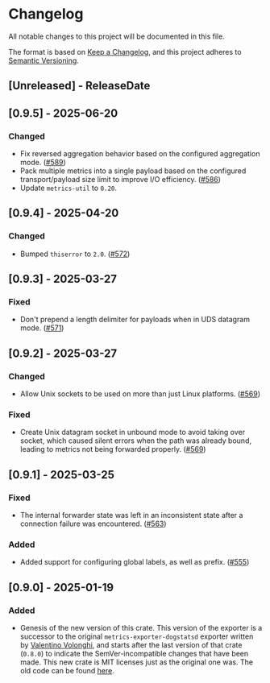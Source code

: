 # Changelog
All notable changes to this project will be documented in this file.

The format is based on [Keep a Changelog](https://keepachangelog.com/en/1.0.0/),
and this project adheres to [Semantic Versioning](https://semver.org/spec/v2.0.0.html).

<!-- next-header -->

## [Unreleased] - ReleaseDate

## [0.9.5] - 2025-06-20

### Changed

- Fix reversed aggregation behavior based on the configured aggregation mode.
  ([#589](https://github.com/metrics-rs/metrics/pull/589))
- Pack multiple metrics into a single payload based on the configured transport/payload size limit to improve I/O
  efficiency. ([#586](https://github.com/metrics-rs/metrics/pull/586))
- Update `metrics-util` to `0.20`.

## [0.9.4] - 2025-04-20

### Changed

- Bumped `thiserror` to `2.0`. ([#572](https://github.com/metrics-rs/metrics/pull/572))

## [0.9.3] - 2025-03-27

### Fixed

- Don't prepend a length delimiter for payloads when in UDS datagram mode.
  ([#571](https://github.com/metrics-rs/metrics/pull/571))

## [0.9.2] - 2025-03-27

### Changed

- Allow Unix sockets to be used on more than just Linux platforms.
  ([#569](https://github.com/metrics-rs/metrics/pull/569))

### Fixed

- Create Unix datagram socket in unbound mode to avoid taking over socket, which caused silent errors when the path was
  already bound, leading to metrics not being forwarded properly. ([#569](https://github.com/metrics-rs/metrics/pull/569))

## [0.9.1] - 2025-03-25

### Fixed

- The internal forwarder state was left in an inconsistent state after a connection failure was encountered.
  ([#563](https://github.com/metrics-rs/metrics/pull/563))

### Added

- Added support for configuring global labels, as well as prefix.
  ([#555](https://github.com/metrics-rs/metrics/pull/555))

## [0.9.0] - 2025-01-19

### Added

- Genesis of the new version of this crate. This version of the exporter is a successor to the original
  `metrics-exporter-dogstatsd` exporter written by [Valentino Volonghi](https://github.com/dialtone), and starts after
  the last version of that crate (`0.8.0`) to indicate the SemVer-incompatible changes that have been made. This new
  crate is MIT licenses just as the original one was. The old code can be found
  [here](https://github.com/dialtone/metrics-exporter-dogstatsd).
